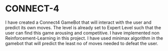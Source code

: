 # CONNECT-4
I have created a Connect4 GameBot that will interact with the user and predict its own moves. The level is already set to Expert Level such that the user can find this game arousing and competitive. I have implemented non Reinforcement-Learning in this project.
I have used minimax algorithm in the gamebot that will predict the least no of moves needed to defeat the user.
